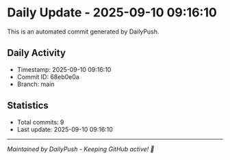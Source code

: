 # Daily Update - 2025-09-10 09:16:10

This is an automated commit generated by DailyPush.

## Daily Activity
- Timestamp: 2025-09-10 09:16:10
- Commit ID: 68eb0e0a
- Branch: main

## Statistics
- Total commits: 9
- Last update: 2025-09-10 09:16:10

---
*Maintained by DailyPush - Keeping GitHub active! 🚀*
